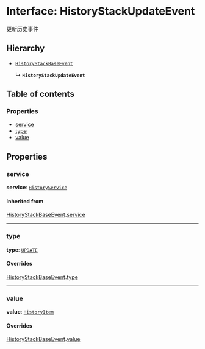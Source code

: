 # Interface: HistoryStackUpdateEvent

更新历史事件

## Hierarchy

* [`HistoryStackBaseEvent`](/auto-docs/free-history-plugin/interfaces/HistoryStackBaseEvent.md)

  ↳ **`HistoryStackUpdateEvent`**

## Table of contents

### Properties

* [service](/auto-docs/free-history-plugin/interfaces/HistoryStackUpdateEvent.md#service)
* [type](/auto-docs/free-history-plugin/interfaces/HistoryStackUpdateEvent.md#type)
* [value](/auto-docs/free-history-plugin/interfaces/HistoryStackUpdateEvent.md#value)

## Properties

### service

**service**: [`HistoryService`](/auto-docs/free-history-plugin/classes/HistoryService.md)

#### Inherited from

[HistoryStackBaseEvent](/auto-docs/free-history-plugin/interfaces/HistoryStackBaseEvent.md).[service](/auto-docs/free-history-plugin/interfaces/HistoryStackBaseEvent.md#service)

***

### type

**type**: [`UPDATE`](/auto-docs/free-history-plugin/enums/HistoryStackChangeType.md#update)

#### Overrides

[HistoryStackBaseEvent](/auto-docs/free-history-plugin/interfaces/HistoryStackBaseEvent.md).[type](/auto-docs/free-history-plugin/interfaces/HistoryStackBaseEvent.md#type)

***

### value

**value**: [`HistoryItem`](/auto-docs/free-history-plugin/interfaces/HistoryItem.md)

#### Overrides

[HistoryStackBaseEvent](/auto-docs/free-history-plugin/interfaces/HistoryStackBaseEvent.md).[value](/auto-docs/free-history-plugin/interfaces/HistoryStackBaseEvent.md#value)
